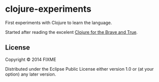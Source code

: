 # clojure-experiments

First experiments with Clojure to learn the language.

Started after reading the excelent [Clojure for the Brave and True](http://www.braveclojure.com).

## License

Copyright © 2014 FIXME

Distributed under the Eclipse Public License either version 1.0 or (at
your option) any later version.

